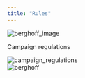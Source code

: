```yaml
---
title: "Rules"
---
```


<div class="rules_container">
    <div class="rules_content">
        <img class="" src="images/web_3950303_006.jpg" alt="berghoff_image">
    </div>
    <div class="rules_content">
        <p>Campaign regulations</p>
        <img src="images/campaign_regulations.png" alt="campaign_regulations">
    </div>
</div>
<img class="berghoff" src="images/berghoff.png" alt="berghoff">